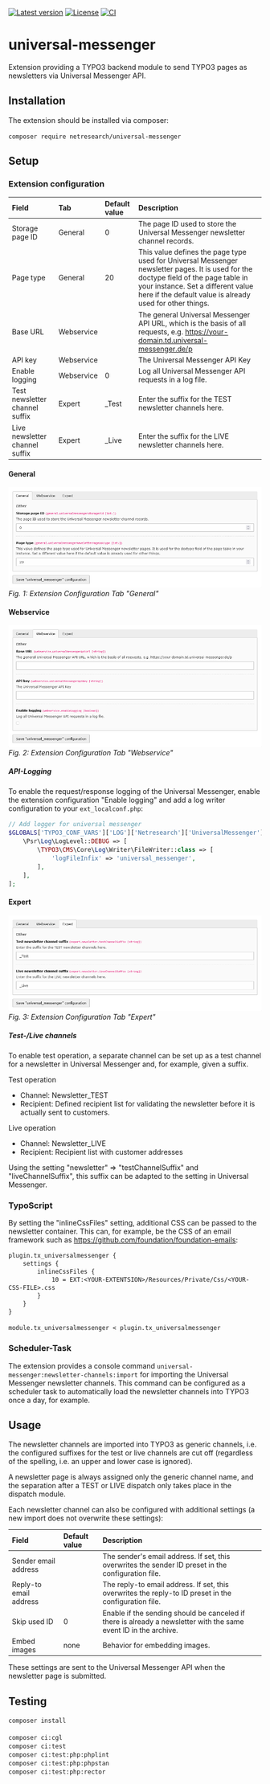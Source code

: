 [![Latest version](https://img.shields.io/github/v/release/netresearch/universal-messenger?sort=semver)](https://github.com/netresearch/universal-messenger/releases/latest)
[![License](https://img.shields.io/github/license/netresearch/universal-messenger)](https://github.com/netresearch/universal-messenger/blob/main/LICENSE)
[![CI](https://github.com/netresearch/universal-messenger/actions/workflows/ci.yml/badge.svg)](https://github.com/netresearch/universal-messenger/actions/workflows/ci.yml)

# universal-messenger
Extension providing a TYPO3 backend module to send TYPO3 pages as newsletters via Universal Messenger API. 


## Installation

The extension should be installed via composer:

``composer require netresearch/universal-messenger``


## Setup
### Extension configuration

| Field                          | Tab        | Default value | Description                                                                                                                                                                                                                            |
|:-------------------------------|:-----------|:--------------|:---------------------------------------------------------------------------------------------------------------------------------------------------------------------------------------------------------------------------------------|
| Storage page ID                | General    | 0             | The page ID used to store the Universal Messenger newsletter channel records.                                                                                                                                                          |
| Page type                      | General    | 20            | This value defines the page type used for Universal Messenger newsletter pages. It is used for the doctype field of the page table in your instance. Set a different value here if the default value is already used for other things. |
| Base URL                       | Webservice |               | The general Universal Messenger API URL, which is the basis of all requests, e.g. https://your-domain.td.universal-messenger.de/p                                                                                                      |
| API key                        | Webservice |               | The Universal Messenger API Key                                                                                                                                                                                                        |
| Enable logging                 | Webservice | 0             | Log all Universal Messenger API requests in a log file.                                                                                                                                                                                |
| Test newsletter channel suffix | Expert     | _Test         | Enter the suffix for the TEST newsletter channels here.                                                                                                                                                                                |
| Live newsletter channel suffix | Expert     | _Live         | Enter the suffix for the LIVE newsletter channels here.                                                                                                                                                                                |

#### General
![Extension Configuration Tab "General"](Documentation/ExtensionConfiguration1.png) 
*Fig. 1: Extension Configuration Tab "General"*


#### Webservice
![Extension Configuration Tab "Webservice"](Documentation/ExtensionConfiguration2.png)
*Fig. 2: Extension Configuration Tab "Webservice"*


##### API-Logging
To enable the request/response logging of the Universal Messenger, enable the extension configuration "Enable logging"
and add a log writer configuration to your `ext_localconf.php`:

```php
// Add logger for universal messenger
$GLOBALS['TYPO3_CONF_VARS']['LOG']['Netresearch']['UniversalMessenger']['writerConfiguration'] = [
    \Psr\Log\LogLevel::DEBUG => [
        \TYPO3\CMS\Core\Log\Writer\FileWriter::class => [
            'logFileInfix' => 'universal_messenger',
        ],
    ],
];
```

#### Expert
![Extension Configuration Tab "Expert"](Documentation/ExtensionConfiguration3.png)
*Fig. 3: Extension Configuration Tab "Expert"*

##### Test-/Live channels
To enable test operation, a separate channel can be set up as a test channel for a newsletter in
Universal Messenger and, for example, given a suffix.

Test operation
- Channel: Newsletter_TEST
- Recipient: Defined recipient list for validating the newsletter before it is actually sent to customers.

Live operation
- Channel: Newsletter_LIVE
- Recipient: Recipient list with customer addresses

Using the setting "newsletter" => "testChannelSuffix" and "liveChannelSuffix", this suffix can be
adapted to the setting in Universal Messenger.


### TypoScript
By setting the "inlineCssFiles" setting, additional CSS can be passed to the newsletter container. This can, 
for example, be the CSS of an email framework such as https://github.com/foundation/foundation-emails:

```typo3_typoscript
plugin.tx_universalmessenger {
    settings {
        inlineCssFiles {
            10 = EXT:<YOUR-EXTENTSION>/Resources/Private/Css/<YOUR-CSS-FILE>.css
        }
    }
}

module.tx_universalmessenger < plugin.tx_universalmessenger
```


### Scheduler-Task
The extension provides a console command `universal-messenger:newsletter-channels:import` for importing the
Universal Messenger newsletter channels. This command can be configured as a scheduler task to automatically load the
newsletter channels into TYPO3 once a day, for example.


## Usage
The newsletter channels are imported into TYPO3 as generic channels, i.e. the configured suffixes for the
test or live channels are cut off (regardless of the spelling, i.e. an upper and lower case is ignored).

A newsletter page is always assigned only the generic channel name, and the separation after a TEST or LIVE 
dispatch only takes place in the dispatch module.

Each newsletter channel can also be configured with additional settings (a new import does not overwrite these settings):

| Field                  | Default value | Description                                                                                                      |
|:-----------------------|:--------------|:-----------------------------------------------------------------------------------------------------------------|
| Sender email address   |               | The sender's email address. If set, this overwrites the sender ID preset in the configuration file.              |
| Reply-to email address |               | The reply-to email address. If set, this overwrites the reply-to ID preset in the configuration file.            |
| Skip used ID           | 0             | Enable if the sending should be canceled if there is already a newsletter with the same event ID in the archive. |
| Embed images           | none          | Behavior for embedding images.                                                                                   |

These settings are sent to the Universal Messenger API when the newsletter page is submitted.


## Testing
```bash
composer install

composer ci:cgl
composer ci:test
composer ci:test:php:phplint
composer ci:test:php:phpstan
composer ci:test:php:rector
```
